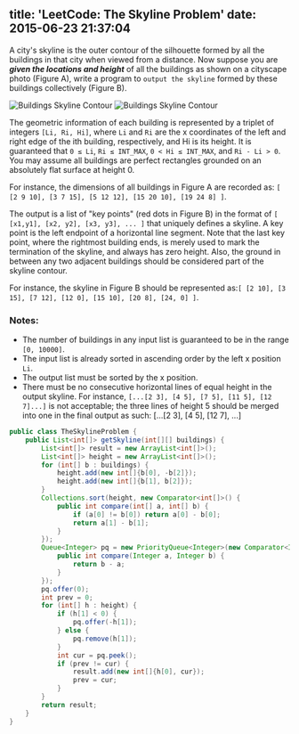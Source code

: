 title: 'LeetCode: The Skyline Problem'
date: 2015-06-23 21:37:04
---
 A city's skyline is the outer contour of the silhouette formed by all the buildings in that city when viewed from a distance. Now suppose you are ***given the locations and height*** of all the buildings as shown on a cityscape photo (Figure A), write a program to `output the skyline` formed by these buildings collectively (Figure B).

![Buildings  Skyline Contour](https://dn-myblog.qbox.me/img/leetcode/skyline1.jpg)
![Buildings  Skyline Contour](https://dn-myblog.qbox.me/img/leetcode/skyline2.jpg)

The geometric information of each building is represented by a triplet of integers `[Li, Ri, Hi]`, where `Li` and `Ri` are the x coordinates of the left and right edge of the ith building, respectively, and Hi is its height. It is guaranteed that `0 ≤ Li`, `Ri ≤ INT_MAX`, `0 < Hi ≤ INT_MAX`, and `Ri - Li > 0`. You may assume all buildings are perfect rectangles grounded on an absolutely flat surface at height 0.

For instance, the dimensions of all buildings in Figure A are recorded as: `[ [2 9 10], [3 7 15], [5 12 12], [15 20 10], [19 24 8] ]`.

The output is a list of "key points" (red dots in Figure B) in the format of `[ [x1,y1], [x2, y2], [x3, y3], ... ]` that uniquely defines a skyline. A key point is the left endpoint of a horizontal line segment. Note that the last key point, where the rightmost building ends, is merely used to mark the termination of the skyline, and always has zero height. Also, the ground in between any two adjacent buildings should be considered part of the skyline contour.

For instance, the skyline in Figure B should be represented as:`[ [2 10], [3 15], [7 12], [12 0], [15 10], [20 8], [24, 0] ]`.

### Notes:
* The number of buildings in any input list is guaranteed to be in the range `[0, 10000]`.
* The input list is already sorted in ascending order by the left x position `Li`.
* The output list must be sorted by the x position.
* There must be no consecutive horizontal lines of equal height in the output skyline. For instance, `[...[2 3], [4 5], [7 5], [11 5], [12 7]...]` is not acceptable; the three lines of height 5 should be merged into one in the final output as such: [...[2 3], [4 5], [12 7], ...]

```java
public class TheSkylineProblem {
    public List<int[]> getSkyline(int[][] buildings) {
        List<int[]> result = new ArrayList<int[]>();
        List<int[]> height = new ArrayList<int[]>();
        for (int[] b : buildings) {
            height.add(new int[]{b[0], -b[2]});
            height.add(new int[]{b[1], b[2]});
        }
        Collections.sort(height, new Comparator<int[]>() {
            public int compare(int[] a, int[] b) {
                if (a[0] != b[0]) return a[0] - b[0];
                return a[1] - b[1];
            }
        });
        Queue<Integer> pq = new PriorityQueue<Integer>(new Comparator<Integer>() {
            public int compare(Integer a, Integer b) {
                return b - a;
            }
        });
        pq.offer(0);
        int prev = 0;
        for (int[] h : height) {
            if (h[1] < 0) {
                pq.offer(-h[1]);
            } else {
                pq.remove(h[1]);
            }
            int cur = pq.peek();
            if (prev != cur) {
                result.add(new int[]{h[0], cur});
                prev = cur;
            }
        }
        return result;
    }
}
```